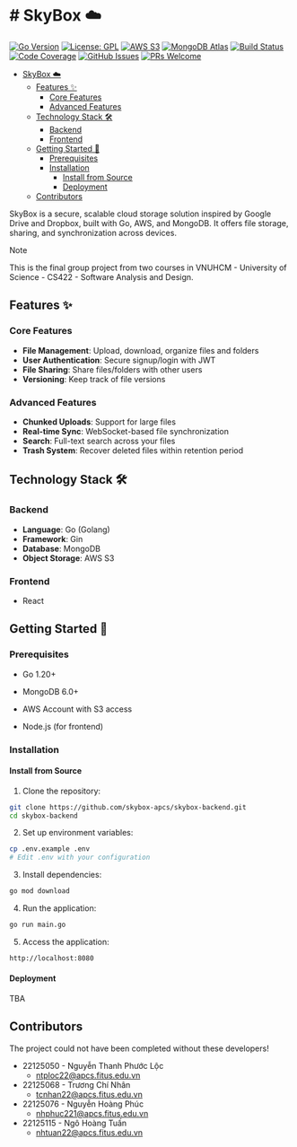 # # SkyBox ☁️

[![Go Version](https://img.shields.io/badge/go-1.20%2B-00ADD8?logo=go)](https://golang.org/dl/)
[![License: GPL](https://img.shields.io/badge/license-GPLv3-blue.svg)](https://www.gnu.org/licenses/gpl-3.0)
[![AWS S3](https://img.shields.io/badge/storage-AWS_S3-FF9900?logo=amazon-aws)](https://aws.amazon.com/s3/)
[![MongoDB Atlas](https://img.shields.io/badge/database-MongoDB_Atlas-47A248?logo=mongodb)](https://www.mongodb.com/atlas/database)
[![Build Status](https://img.shields.io/github/actions/workflow/status/your-org/skybox/go.yml?branch=main)](https://github.com/your-org/skybox/actions)
[![Code Coverage](https://img.shields.io/codecov/c/github/your-org/skybox)](https://codecov.io/gh/your-org/skybox)
[![GitHub Issues](https://img.shields.io/github/issues/your-org/skybox)](https://github.com/your-org/skybox/issues)
[![PRs Welcome](https://img.shields.io/badge/PRs-welcome-brightgreen.svg)](https://github.com/your-org/skybox/pulls)

<!--toc:start-->
- [SkyBox ☁️](#skybox-️)
  - [Features ✨](#features)
    - [Core Features](#core-features)
    - [Advanced Features](#advanced-features)
  - [Technology Stack 🛠️](#technology-stack-🛠️)
    - [Backend](#backend)
    - [Frontend](#frontend)
  - [Getting Started 🚀](#getting-started-🚀)
    - [Prerequisites](#prerequisites)
    - [Installation](#installation)
      - [Install from Source](#install-from-source)
      - [Deployment](#deployment)
  - [Contributors](#contributors)
<!--toc:end-->

SkyBox is a secure, scalable cloud storage solution inspired by Google Drive and Dropbox, built with Go, AWS, and MongoDB. It offers file storage, sharing, and synchronization across devices.

> [!NOTE]
> This is the final group project from two courses in VNUHCM - University of Science - CS422 - Software Analysis and Design.

## Features ✨

### Core Features

- **File Management**: Upload, download, organize files and folders
- **User Authentication**: Secure signup/login with JWT
- **File Sharing**: Share files/folders with other users
- **Versioning**: Keep track of file versions

### Advanced Features

- **Chunked Uploads**: Support for large files
- **Real-time Sync**: WebSocket-based file synchronization
- **Search**: Full-text search across your files
- **Trash System**: Recover deleted files within retention period

## Technology Stack 🛠️

### Backend

- **Language**: Go (Golang)
- **Framework**: Gin
- **Database**: MongoDB
- **Object Storage**: AWS S3

### Frontend

- React

## Getting Started 🚀

### Prerequisites

- Go 1.20+
- MongoDB 6.0+

- AWS Account with S3 access
- Node.js (for frontend)

### Installation

#### Install from Source

1. Clone the repository:

```bash
git clone https://github.com/skybox-apcs/skybox-backend.git
cd skybox-backend
```

2. Set up environment variables:

```bash
cp .env.example .env
# Edit .env with your configuration
```

3. Install dependencies:

```bash
go mod download
```

4. Run the application:

```bash
go run main.go
```

5. Access the application:

```bash
http://localhost:8080
```

#### Deployment

TBA

## Contributors

The project could not have been completed without these developers!

- 22125050 - Nguyễn Thanh Phước Lộc
  - <ntploc22@apcs.fitus.edu.vn>
- 22125068 - Trương Chí Nhân
  - <tcnhan22@apcs.fitus.edu.vn>
- 22125076 - Nguyễn Hoàng Phúc
  - <nhphuc221@apcs.fitus.edu.vn>
- 22125115 - Ngô Hoàng Tuấn
  - <nhtuan22@apcs.fitus.edu.vn>
